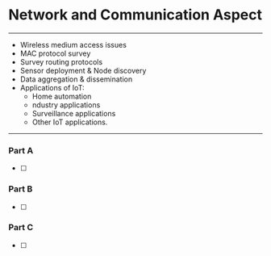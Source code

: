 # Network and Communication Aspect
---
- Wireless medium access issues
- MAC protocol survey
- Survey routing protocols
- Sensor deployment & Node discovery
- Data aggregation & dissemination
- Applications of IoT:
	- Home automation
	- ndustry applications
	- Surveillance applications
	- Other IoT applications.
---
### Part A
- [ ] 

### Part B
- [ ] 

### Part C
- [ ] 